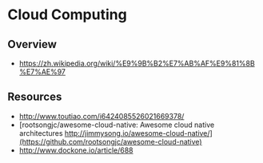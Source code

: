 # Cloud Computing


## Overview

- https://zh.wikipedia.org/wiki/%E9%9B%B2%E7%AB%AF%E9%81%8B%E7%AE%97


## Resources

- http://www.toutiao.com/i6424085526021669378/
- [rootsongjc/awesome-cloud-native: Awesome cloud native architectures http://jimmysong.io/awesome-cloud-native/](https://github.com/rootsongjc/awesome-cloud-native)
- http://www.dockone.io/article/688
